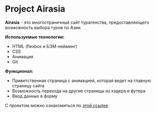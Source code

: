 # Project Airasia
<b>Airasia</b> - это многостраничный сайт турагенства, предоставляющего возможность выбора туров по Азии. 

<b>Используемые технологии:</b>  <ul>
    <li>HTML (flexbox и БЭМ-нейминг)</li>
    <li>CSS</li>
    <li>Анимация</li>
    <li>Git</li>
 </ul>
 
 <b>Функционал:</b>  <ul>
    <li>Приветственная страница с анимацией, которая ведет на главную страницу сайта</li>
    <li>Возможность перехода на другие страницы из хэдера и футера</li>
    <li>Ввод данных в форму</li>
 </ul>


С проектом можно ознакомиться по <a href="https://polinataras.github.io/project-airasia/">этой ссылке</a>.
